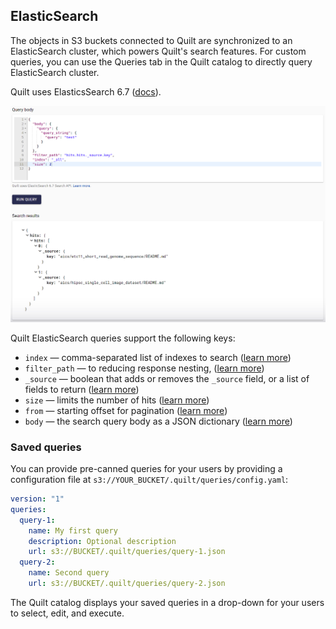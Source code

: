 ## ElasticSearch

The objects in S3 buckets connected to Quilt are synchronized to an ElasticSearch
cluster, which powers Quilt's search features. For custom queries, you can use the
Queries tab in the Quilt catalog to directly query ElasticSearch cluster.

Quilt uses ElasticsSearch 6.7
([docs](https://www.elastic.co/guide/en/elasticsearch/reference/6.7/index.html)).


![](../imgs/catalog-es-queries-default.png)

Quilt ElasticSearch queries support the following keys:
- `index` — comma-separated list of indexes to search ([learn more](https://www.elastic.co/guide/en/elasticsearch/reference/7.10/search-search.html#search-search-api-path-params))
- `filter_path` — to reducing response nesting, ([learn more](https://www.elastic.co/guide/en/elasticsearch/reference/6.8/common-options.html#common-options-response-filtering))
- `_source` — boolean that adds or removes the `_source` field, or a list of fields to return ([learn more](https://www.elastic.co/guide/en/elasticsearch/reference/6.8/search-request-source-filtering.html))
- `size` — limits the number of hits ([learn more](https://www.elastic.co/guide/en/elasticsearch/reference/6.8/search-uri-request.html))
- `from` — starting offset for pagination ([learn more](https://www.elastic.co/guide/en/elasticsearch/reference/6.8/search-uri-request.html))
- `body` — the search query body as a JSON dictionary ([learn more](https://www.elastic.co/guide/en/elasticsearch/reference/6.8/search-request-body.html))

### Saved queries
You can provide pre-canned queries for your users by providing a configuration file 
at `s3://YOUR_BUCKET/.quilt/queries/config.yaml`:

```yaml
version: "1"
queries:
  query-1:
    name: My first query
    description: Optional description
    url: s3://BUCKET/.quilt/queries/query-1.json
  query-2:
    name: Second query
    url: s3://BUCKET/.quilt/queries/query-2.json
```

The Quilt catalog displays your saved queries in a drop-down for your users to
select, edit, and execute.
